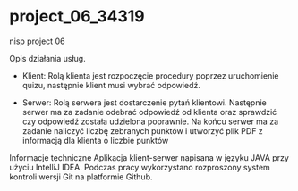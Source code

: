 # project_06_34319
nisp project 06

Opis działania usług.

- Klient:
Rolą klienta jest rozpoczęcie procedury poprzez uruchomienie quizu,
następnie klient musi wybrać odpowiedź.

- Serwer:
Rolą serwera jest dostarczenie pytań klientowi. Następnie serwer ma za
zadanie odebrać odpowiedź od klienta oraz sprawdzić czy odpowiedź została
udzielona poprawnie. Na końcu serwer ma za zadanie naliczyć liczbę zebranych punktów i utworzyć plik PDF z informacją dla klienta o liczbie punktów


Informacje techniczne
Aplikacja klient-serwer napisana w języku JAVA przy użyciu IntelliJ IDEA. Podczas pracy wykorzystano rozproszony system kontroli wersji Git na platformie Github.
